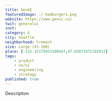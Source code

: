 ```yaml
---
title: GenUI
featuredImage: ./-hamburgers.png
website: https://www.genui.co/
twit: generalui
inst: 
category: G
city: Seattle
neighborhood: Fremont
size: Large (41-100)
place: [-122.35179453100447,47.65072872102912]
tags:
    - product
    - ux/ui
    - engineering
    - strategy
published: true
---
```


Description
